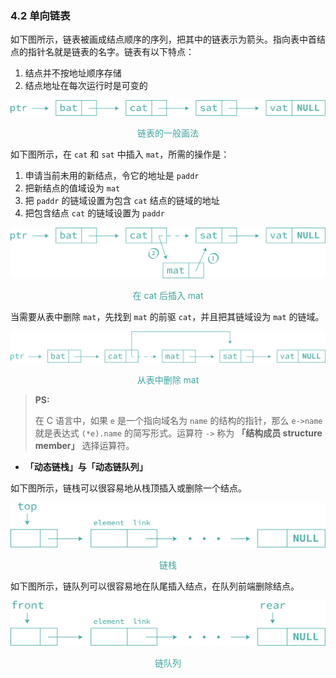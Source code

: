 ### 4.2 单向链表

如下图所示，链表被画成结点顺序的序列，把其中的链表示为箭头。指向表中首结点的指针名就是链表的名字。链表有以下特点：

1. 结点并不按地址顺序存储
2. 结点地址在每次运行时是可变的

![4-1](res/4-1.svg)

<p align="center" style="color:#3ea69f">
链表的一般画法
</p>

如下图所示，在 `cat` 和 `sat` 中插入 `mat`，所需的操作是：

1. 申请当前未用的新结点，令它的地址是 `paddr`
2. 把新结点的值域设为 `mat`
3. 把 `paddr` 的链域设置为包含 `cat` 结点的链域的地址
4. 把包含结点 `cat` 的链域设置为 `paddr`

![4-2](res/4-2.svg)

<p align="center" style="color:#3ea69f">
在 cat 后插入 mat
</p>

当需要从表中删除 `mat`，先找到 `mat` 的前驱 `cat`，并且把其链域设为 `mat` 的链域。

![4-3](res/4-3.svg)

<p align="center" style="color:#3ea69f">
从表中删除 mat
</p>

> **PS:** 
> 
> 在 C 语言中，如果 `e` 是一个指向域名为 `name` 的结构的指针，那么 `e->name` 就是表达式 `(*e).name` 的简写形式。运算符 `->` 称为 **「结构成员 structure member」** 选择运算符。


- **「动态链栈」与「动态链队列」**

如下图所示，链栈可以很容易地从栈顶插入或删除一个结点。

![4-4](res/4-4.svg)

<p align="center" style="color:#3ea69f">
链栈
</p>

如下图所示，链队列可以很容易地在队尾插入结点，在队列前端删除结点。

![4-5](res/4-5.svg)

<p align="center" style="color:#3ea69f">
链队列
</p>
